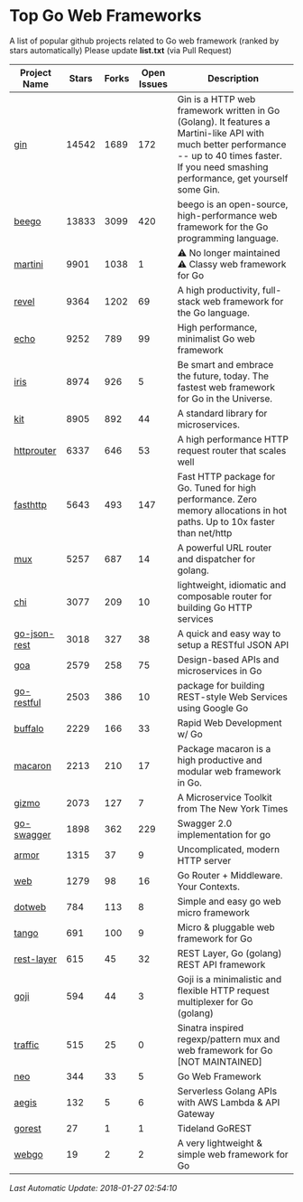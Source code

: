 # Top Go Web Frameworks
A list of popular github projects related to Go web framework (ranked by stars automatically)
Please update **list.txt** (via Pull Request)

| Project Name | Stars | Forks | Open Issues | Description |
| ------------ | ----- | ----- | ----------- | ----------- |
| [gin](https://github.com/gin-gonic/gin) | 14542 | 1689 | 172 | Gin is a HTTP web framework written in Go (Golang). It features a Martini-like API with much better performance -- up to 40 times faster. If you need smashing performance, get yourself some Gin. |
| [beego](https://github.com/astaxie/beego) | 13833 | 3099 | 420 | beego is an open-source, high-performance web framework for the Go programming language. |
| [martini](https://github.com/go-martini/martini) | 9901 | 1038 | 1 | ⚠️ No longer maintained ⚠️  Classy web framework for Go |
| [revel](https://github.com/revel/revel) | 9364 | 1202 | 69 | A high productivity, full-stack web framework for the Go language. |
| [echo](https://github.com/labstack/echo) | 9252 | 789 | 99 | High performance, minimalist Go web framework |
| [iris](https://github.com/kataras/iris) | 8974 | 926 | 5 | Be smart and embrace the future, today. The fastest web framework for Go in the Universe. |
| [kit](https://github.com/go-kit/kit) | 8905 | 892 | 44 | A standard library for microservices. |
| [httprouter](https://github.com/julienschmidt/httprouter) | 6337 | 646 | 53 | A high performance HTTP request router that scales well |
| [fasthttp](https://github.com/valyala/fasthttp) | 5643 | 493 | 147 | Fast HTTP package for Go. Tuned for high performance. Zero memory allocations in hot paths. Up to 10x faster than net/http |
| [mux](https://github.com/gorilla/mux) | 5257 | 687 | 14 | A powerful URL router and dispatcher for golang. |
| [chi](https://github.com/go-chi/chi) | 3077 | 209 | 10 | lightweight, idiomatic and composable router for building Go HTTP services |
| [go-json-rest](https://github.com/ant0ine/go-json-rest) | 3018 | 327 | 38 | A quick and easy way to setup a RESTful JSON API |
| [goa](https://github.com/goadesign/goa) | 2579 | 258 | 75 | Design-based APIs and microservices in Go |
| [go-restful](https://github.com/emicklei/go-restful) | 2503 | 386 | 10 | package for building REST-style Web Services using Google Go |
| [buffalo](https://github.com/gobuffalo/buffalo) | 2229 | 166 | 33 | Rapid Web Development w/ Go |
| [macaron](https://github.com/go-macaron/macaron) | 2213 | 210 | 17 | Package macaron is a high productive and modular web framework in Go. |
| [gizmo](https://github.com/NYTimes/gizmo) | 2073 | 127 | 7 | A Microservice Toolkit from The New York Times |
| [go-swagger](https://github.com/go-swagger/go-swagger) | 1898 | 362 | 229 | Swagger 2.0 implementation for go |
| [armor](https://github.com/labstack/armor) | 1315 | 37 | 9 | Uncomplicated, modern HTTP server |
| [web](https://github.com/gocraft/web) | 1279 | 98 | 16 | Go Router + Middleware. Your Contexts. |
| [dotweb](https://github.com/devfeel/dotweb) | 784 | 113 | 8 | Simple and easy go web micro framework |
| [tango](https://github.com/lunny/tango) | 691 | 100 | 9 | Micro & pluggable web framework for Go |
| [rest-layer](https://github.com/rs/rest-layer) | 615 | 45 | 32 | REST Layer, Go (golang) REST API framework |
| [goji](https://github.com/goji/goji) | 594 | 44 | 3 | Goji is a minimalistic and flexible HTTP request multiplexer for Go (golang) |
| [traffic](https://github.com/pilu/traffic) | 515 | 25 | 0 | Sinatra inspired regexp/pattern mux and web framework for Go [NOT MAINTAINED] |
| [neo](https://github.com/ivpusic/neo) | 344 | 33 | 5 | Go Web Framework |
| [aegis](https://github.com/tmaiaroto/aegis) | 132 | 5 | 6 | Serverless Golang APIs with AWS Lambda & API Gateway |
| [gorest](https://github.com/tideland/gorest) | 27 | 1 | 1 | Tideland GoREST |
| [webgo](https://github.com/bnkamalesh/webgo) | 19 | 2 | 2 | A very lightweight & simple web framework for Go |

*Last Automatic Update: 2018-01-27 02:54:10*